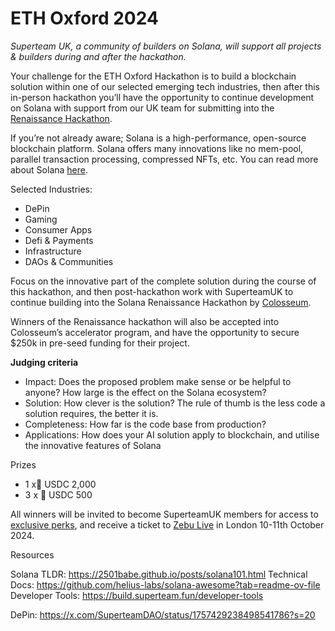 # ETH Oxford 2024
_Superteam UK, a community of builders on Solana, will support all projects & builders during and after the hackathon._

Your challenge for the ETH Oxford Hackathon is to build a blockchain solution within one of our selected emerging tech industries, then after this in-person hackathon you’ll have the opportunity to continue development on Solana with support from our UK team for submitting into the [Renaissance Hackathon](https://www.colosseum.org/renaissance).

If you’re not already aware; Solana is a high-performance, open-source blockchain platform. Solana offers many innovations like no mem-pool, parallel transaction processing, compressed NFTs, etc. You can read more about Solana [here](https://github.com/helius-labs/solana-awesome?tab=readme-ov-file).

Selected Industries:
- DePin
- Gaming
- Consumer Apps
- Defi & Payments
- Infrastructure
- DAOs & Communities

Focus on the innovative part of the complete solution during the course of this hackathon, and then post-hackathon work with SuperteamUK to continue building into the Solana Renaissance Hackathon by [Colosseum](http://colosseum.org). 

Winners of the Renaissance hackathon will also be accepted into Colosseum’s accelerator program, and have the opportunity to secure $250k in pre-seed funding for their project.

**Judging criteria**

- Impact: Does the proposed problem make sense or be helpful to anyone? How large is the effect on the Solana ecosystem?
- Solution: How clever is the solution? The rule of thumb is the less code a solution requires, the better it is.
- Completeness: How far is the code base from production?
- Applications: How does your AI solution apply to blockchain, and utilise the innovative features of Solana

Prizes

- 1 x🥇 USDC 2,000
- 3 x 🥈 USDC 500

All winners will be invited to become SuperteamUK members for access to [exclusive perks](https://superteam.fun/member-perks), and receive a ticket to [Zebu Live](https://www.zebulive.xyz/) in London 10-11th October 2024.

Resources

Solana TLDR: https://2501babe.github.io/posts/solana101.html 
Technical Docs: https://github.com/helius-labs/solana-awesome?tab=readme-ov-file 
Developer Tools: https://build.superteam.fun/developer-tools 

DePin: https://x.com/SuperteamDAO/status/1757429238498541786?s=20 
